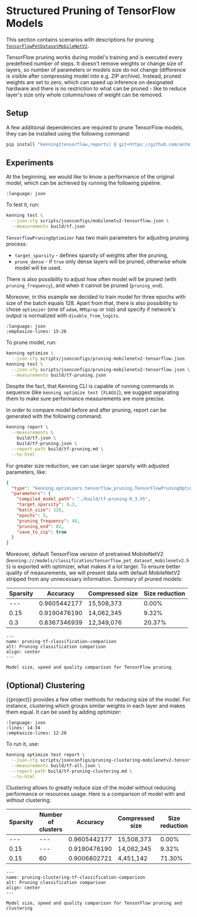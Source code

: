 # Structured Pruning of TensorFlow Models

This section contains scenarios with descriptions for pruning [`TensorFlowPetDatasetMobileNetV2`](https://github.com/antmicro/kenning/blob/main/kenning/modelwrappers/classification/tensorflow_pet_dataset.py).

TensorFlow pruning works during model's training and is executed every predefined number of steps.
It doesn't remove weights or change size of layers, so number of parameters or models size do not change (difference is visible after compressing model into e.g. ZIP archive).
Instead, pruned weights are set to zero, which can speed up inference on designated hardware and there is no restriction to what can be pruned - like to reduce layer's size only whole columns/rows of weight can be removed.

## Setup

A few additional dependencies are required to prune TensorFlow models, they can be installed using the following command:

```bash
pip install "kenning[tensorflow,reports] @ git+https://github.com/antmicro/kenning.git"
```

## Experiments

At the beginning, we would like to know a performance of the original model, which can be achieved by running the following pipeline.

```{literalinclude} ../scripts/jsonconfigs/mobilenetv2-tensorflow.json
:language: json
```

To test it, run:

```bash
kenning test \
  --json-cfg scripts/jsonconfigs/mobilenetv2-tensorflow.json \
  --measurements build/tf.json
```

`TensorflowPruningOptimizer` has two main parameters for adjusting pruning process:
* `target_sparsity` - defines sparsity of weights after the pruning,
* `prune_dense` - if `true` only dense layers will be pruned, otherwise whole model will be used.

There is also possibility to adjust how often model will be pruned (with `pruning_frequency`), and when it cannot be pruned (`pruning_end`).

Moreover, in this example we decided to train model for three epochs with size of the batch equals 128.
Apart from that, there is also possibility to chose `optimizer` (one of `adam`, `RMSprop` or `SGD`) and specify if network's output is normalized with `disable_from_logits`.

```{literalinclude} ../scripts/jsonconfigs/pruning-mobilenetv2-tensorflow.json
:language: json
:emphasize-lines: 15-26
```

To prune model, run:

```bash
kenning optimize \
  --json-cfg scripts/jsonconfigs/pruning-mobilenetv2-tensorflow.json
kenning test \
  --json-cfg scripts/jsonconfigs/pruning-mobilenetv2-tensorflow.json \
  --measurements build/tf-pruning.json
```

Despite the fact, that Kenning CLI is capable of running commands in sequence (like `kenning optimize test [FLAGS]`), we suggest separating them to make sure performance measurements are more precise.

In order to compare model before and after pruning, report can be generated with the following command:

```bash
kenning report \
  --measurements \
    build/tf.json \
    build/tf-pruning.json \
  --report-path build/tf-pruning.md \
  --to-html
```

For greater size reduction, we can use larger sparsity with adjusted parameters, like:

```json
{
  "type": "kenning.optimizers.tensorflow_pruning.TensorFlowPruningOptimizer",
  "parameters": {
    "compiled_model_path": "./build/tf-pruning-0_3.h5",
    "target_sparsity": 0.3,
    "batch_size": 128,
    "epochs": 5,
    "pruning_frequency": 40,
    "pruning_end": 82,
    "save_to_zip": true
  }
}
```

Moreover, default TensorFlow version of pretrained MobileNetV2 (`kenning:///models/classification/tensorflow_pet_dataset_mobilenetv2.h5`) is exported with optimizer, what makes it a lot larger.
To ensure better quality of measurements, we will present data with default MobileNetV2 stripped from any unnecessary information.
Summary of pruned models:

| Sparsity      | Accuracy     | Compressed size | Size reduction |
|---------------|--------------|-----------------|----------------|
| ---           | 0.9605442177 |      15,508,373 |          0.00% |
| 0.15          | 0.9190476190 |      14,062,345 |          9.32% |
| 0.3           | 0.8367346939 |      12,349,076 |         20.37% |

```{figure} ../img/pruning-tf-classification-comparison.*
---
name: pruning-tf-classification-comparison
alt: Pruning classification comparison
align: center
---

Model size, speed and quality comparison for TensorFlow pruning
```

## (Optional) Clustering

{{project}} provides a few other methods for reducing size of the model.
For instance, clustering which groups similar weights in each layer and makes them equal.
It can be used by adding optimizer:

```{literalinclude} ../scripts/jsonconfigs/pruning-clustering-mobilenetv2-tensorflow.json
:language: json
:lines: 14-34
:emphasize-lines: 12-20
```

To run it, use:

```bash
kenning optimize test report \
  --json-cfg scripts/jsonconfigs/pruning-clustering-mobilenetv2-tensorflow.json \
  --measurements build/tf-all.json \
  --report-path build/tf-pruning-clustering.md \
  --to-html
```

Clustering allows to greatly reduce size of the model without reducing performance or resources usage.
Here is a comparison of model with and without clustering:

| Sparsity  | Number of clusters | Accuracy     | Compressed size | Size reduction |
|-----------|--------------------|--------------|-----------------|----------------|
| ---       | ---                | 0.9605442177 |      15,508,373 |          0.00% |
| 0.15      | ---                | 0.9190476190 |      14,062,345 |          9.32% |
| 0.15      | 60                 | 0.9006802721 |       4,451,142 |         71.30% |

```{figure} ../img/pruning-clustering-tf-classification-comparison.*
---
name: pruning-clustering-tf-classification-comparison
alt: Pruning classification comparison
align: center
---

Model size, speed and quality comparison for TensorFlow pruning and clustering
```

